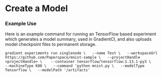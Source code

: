 # Create a Model

### Example Use

Here is an example command for running an TensorFlow based experiment which generates a model summary, used in GradientCI, and also uploads model checkpoint files to permanent storage. 

`gradient experiments run singlenode \  
--name Test \  
--workspaceUrl https://github.com/Paperspace/mnist-sample \  
--projectHandle <projectHandle> \   
--container tensorflow/tensorflow:1.13.1-py3 \  
--machineType K80 \  
--command 'python mnist.py \  
--modelType Tensorflow \  
--modelPath '/artifacts'`

